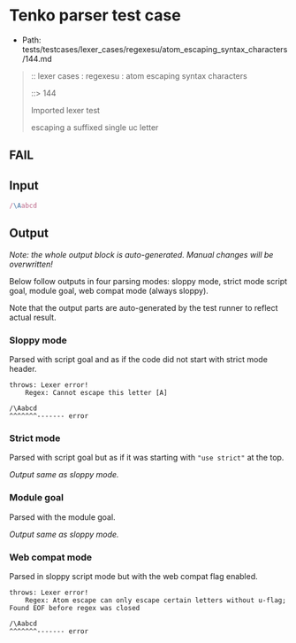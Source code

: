 # Tenko parser test case

- Path: tests/testcases/lexer_cases/regexesu/atom_escaping_syntax_characters/144.md

> :: lexer cases : regexesu : atom escaping syntax characters
>
> ::> 144
>
> Imported lexer test
>
> escaping a suffixed single uc letter

## FAIL

## Input

`````js
/\Aabcd
`````

## Output

_Note: the whole output block is auto-generated. Manual changes will be overwritten!_

Below follow outputs in four parsing modes: sloppy mode, strict mode script goal, module goal, web compat mode (always sloppy).

Note that the output parts are auto-generated by the test runner to reflect actual result.

### Sloppy mode

Parsed with script goal and as if the code did not start with strict mode header.

`````
throws: Lexer error!
    Regex: Cannot escape this letter [A]

/\Aabcd
^^^^^^^------- error
`````

### Strict mode

Parsed with script goal but as if it was starting with `"use strict"` at the top.

_Output same as sloppy mode._

### Module goal

Parsed with the module goal.

_Output same as sloppy mode._

### Web compat mode

Parsed in sloppy script mode but with the web compat flag enabled.

`````
throws: Lexer error!
    Regex: Atom escape can only escape certain letters without u-flag; Found EOF before regex was closed

/\Aabcd
^^^^^^^------- error
`````

